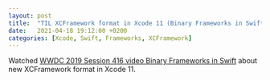 ```yaml
---
layout: post
title:  "TIL XCFramework format in Xcode 11 (Binary Frameworks in Swift)"
date:   2021-04-18 19:12:00 +0200
categories: [Xcode, Swift, Frameworks, XCFramework]
---
```

Watched [WWDC 2019 Session 416 video Binary Frameworks in Swift](https://developer.apple.com/videos/play/wwdc2019/416/) about new XCFramework format in Xcode 11.
